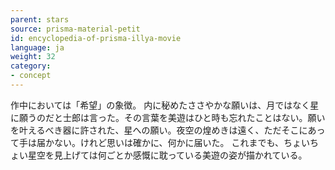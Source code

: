 ```yaml
---
parent: stars
source: prisma-material-petit
id: encyclopedia-of-prisma-illya-movie
language: ja
weight: 32
category:
- concept
---
```


作中においては「希望」の象徴。
内に秘めたささやかな願いは、月ではなく星に願うのだと士郎は言った。その言葉を美遊はひと時も忘れたことはない。願いを叶えるべき器に許された、星への願い。夜空の煌めきは遠く、ただそこにあって手は届かない。けれど思いは確かに、何かに届いた。
これまでも、ちょいちょい星空を見上げては何ごとか感慨に耽っている美遊の姿が描かれている。
